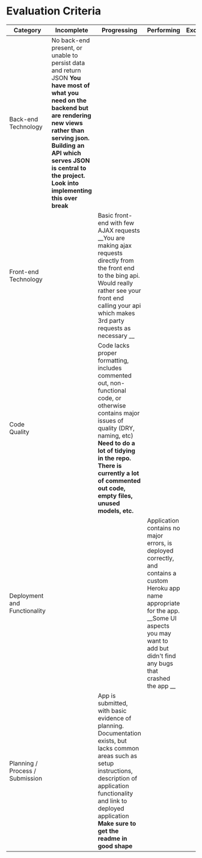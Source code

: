 # Evaluation Criteria

| Category                        | Incomplete                                                                                                                    | Progressing                                                                                                                                                                                           | Performing                                                                                                                                                             | Excelling                                                                                                                                                                                                           |
|---------------------------------|-------------------------------------------------------------------------------------------------------------------------------|-------------------------------------------------------------------------------------------------------------------------------------------------------------------------------------------------------|------------------------------------------------------------------------------------------------------------------------------------------------------------------------|---------------------------------------------------------------------------------------------------------------------------------------------------------------------------------------------------------------------|
| Back-end Technology             | No back-end present, or unable to persist data and return JSON __You have most of what you need on the backend but are rendering new views rather than serving json. Building an API which serves JSON is central to the project. Look into implementing this over break__                                                              |  |  |  |
| Front-end Technology            | | Basic front-end with few AJAX requests __You are making ajax requests directly from the front end to the bing api. Would really rather see your front end calling your api which makes 3rd party requests as necessary __                                                                                                                                                                |  |  |
| Code Quality                    |  | Code lacks proper formatting, includes commented out, non-functional code, or otherwise contains major issues of quality (DRY, naming, etc) __Need to do a lot of tidying in the repo. There is currently a lot of commented out code, empty files, unused models, etc.__                                                          |  |  |
| Deployment and Functionality    |  |  | Application contains no major errors, is deployed correctly, and contains a custom Heroku app name appropriate for the app.  __Some UI aspects you may want to add but didn't find any bugs that crashed the app __                                          |  |
| Planning / Process / Submission |  | App is submitted, with basic evidence of planning. Documentation exists, but lacks common areas such as setup instructions, description of application functionality and link to deployed application __Make sure to get the readme in good shape__ |  |  |
